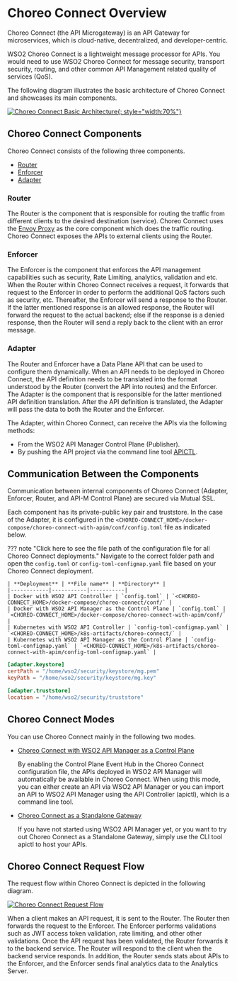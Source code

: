 # Choreo Connect Overview

Choreo Connect (the API Microgateway) is an API Gateway for microservices, which is cloud-native, decentralized, and developer-centric.

WSO2 Choreo Connect is a lightweight message processor for APIs. You would need to use WSO2 Choreo Connect for message security, transport security, routing, and other common API Management related quality of services (QoS).

The following diagram illustrates the basic architecture of Choreo Connect and showcases its main components.

[![Choreo Connect Basic Architecture]({{base_path}}/assets/img/deploy/mgw/choreo-connect-basic-architecture.png){: style="width:70%"}]({{base_path}}/assets/img/deploy/mgw/choreo-connect-basic-architecture.png)

## Choreo Connect Components

Choreo Connect consists of the following three components.

- [Router](#router)
- [Enforcer](#enforcer)
- [Adapter](#adapter)

### Router

The Router is the component that is responsible for routing the traffic from different clients to the desired destination (service). Choreo Connect uses the [Envoy Proxy](https://www.envoyproxy.io/) as the core component which does the traffic routing. Choreo Connect exposes the APIs to external clients using the Router.

### Enforcer

The Enforcer is the component that enforces the API management capabilities such as security, Rate Limiting, analytics, validation and etc. When the Router within Choreo Connect receives a request, it forwards that request to the Enforcer in order to perform the additional QoS factors such as security, etc. Thereafter, the Enforcer will send a response to the Router. If the latter mentioned response is an allowed response, the Router will forward the request to the actual backend; else if the response is a denied response, then the Router will send a reply back to the client with an error message.

### Adapter

The Router and Enforcer have a Data Plane API that can be used to configure them dynamically. When an API needs to be deployed in Choreo Connect, the API definition needs to be translated into the format understood by the Router (convert the API into routes) and the Enforcer. The Adapter is the component that is responsible for the latter mentioned API definition translation. After the API definition is translated, the Adapter will pass the data to both the Router and the Enforcer.

The Adapter, within Choreo Connect, can receive the APIs via the following methods:

- From the WSO2 API Manager Control Plane (Publisher).
- By pushing the API project via the command line tool [APICTL]({{base_path}}/install-and-setup/setup/api-controller/getting-started-with-wso2-api-controller).

## Communication Between the Components

Communication between internal components of Choreo Connect (Adapter, Enforcer, Router, and API-M Control Plane) are secured via Mutual SSL.

Each component has its private-public key pair and truststore. In the case of the Adapter, it is configured in the `<CHOREO-CONNECT_HOME>/docker-compose/choreo-connect-with-apim/conf/config.toml` file as indicated below.

??? note "Click here to see the file path of the configuration file for all Choreo Connect deployments."
    Navigate to the correct folder path and open the `config.toml` or `config-toml-configmap.yaml` file based on your Choreo Connect deployment.

    | **Deployment** | **File name** | **Directory** |
    |------------|-----------|-----------|
    | Docker with WSO2 API Controller | `config.toml` | `<CHOREO-CONNECT_HOME>/docker-compose/choreo-connect/conf/` |
    | Docker with WSO2 API Manager as the Control Plane | `config.toml` | `<CHOREO-CONNECT_HOME>/docker-compose/choreo-connect-with-apim/conf/` |
    | Kubernetes with WSO2 API Controller | `config-toml-configmap.yaml` | `<CHOREO-CONNECT_HOME>/k8s-artifacts/choreo-connect/` |
    | Kubernetes with WSO2 API Manager as the Control Plane | `config-toml-configmap.yaml` | `<CHOREO-CONNECT_HOME>/k8s-artifacts/choreo-connect-with-apim/config-toml-configmap.yaml` |

```toml
[adapter.keystore] 
certPath = "/home/wso2/security/keystore/mg.pem"
keyPath = "/home/wso2/security/keystore/mg.key"

[adapter.truststore]
location = "/home/wso2/security/truststore"
```

## Choreo Connect Modes

You can use Choreo Connect mainly in the following two modes.

- [Choreo Connect with WSO2 API Manager as a Control Plane]({{base_path}}/deploy-and-publish/deploy-on-gateway/choreo-connect/concepts/apim-as-control-plane)
     
     By enabling the Control Plane Event Hub in the Choreo Connect configuration file, the APIs deployed in WSO2 API Manager will automatically be available in Choreo Connect. When using this mode, you can either create an API via WSO2 API Manager or you can import an API to WSO2 API Manager using the API Controller (apictl), which is a command line tool.

- [Choreo Connect as a Standalone Gateway]({{base_path}}/deploy-and-publish/deploy-on-gateway/choreo-connect/concepts/as-a-standalone-gateway)

     If you have not started using WSO2 API Manager yet, or you want to try out Choreo Connect as a Standalone Gateway, simply use the CLI tool apictl to host your APIs.

## Choreo Connect Request Flow

The request flow within Choreo Connect is depicted in the following diagram.

[![Choreo Connect Request Flow]({{base_path}}/assets/img/deploy/mgw/choreo-connect-request-flow.png)]({{base_path}}/assets/img/deploy/mgw/choreo-connect-request-flow.png)

When a client makes an API request, it is sent to the Router. The Router then forwards the request to the Enforcer. The Enforcer performs validations such as JWT access token validation, rate limiting, and other other validations. Once the API request has been validated, the Router forwards it to the backend service. The Router will respond to the client when the backend service responds. In addition, the Router sends stats about APIs to the Enforcer, and the Enforcer sends final analytics data to the Analytics Server.
